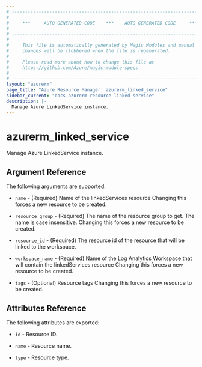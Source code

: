 ```yaml
---
# ----------------------------------------------------------------------------
#
#     ***     AUTO GENERATED CODE    ***    AUTO GENERATED CODE     ***
#
# ----------------------------------------------------------------------------
#
#     This file is automatically generated by Magic Modules and manual
#     changes will be clobbered when the file is regenerated.
#
#     Please read more about how to change this file at
#     https://github.com/Azure/magic-module-specs
#
# ----------------------------------------------------------------------------
layout: "azurerm"
page_title: "Azure Resource Manager: azurerm_linked_service"
sidebar_current: "docs-azurerm-resource-linked-service"
description: |-
  Manage Azure LinkedService instance.
---
```


# azurerm_linked_service

Manage Azure LinkedService instance.


## Argument Reference

The following arguments are supported:

* `name` - (Required) Name of the linkedServices resource Changing this forces a new resource to be created.

* `resource_group` - (Required) The name of the resource group to get. The name is case insensitive. Changing this forces a new resource to be created.

* `resource_id` - (Required) The resource id of the resource that will be linked to the workspace.

* `workspace_name` - (Required) Name of the Log Analytics Workspace that will contain the linkedServices resource Changing this forces a new resource to be created.

* `tags` - (Optional) Resource tags Changing this forces a new resource to be created.

## Attributes Reference

The following attributes are exported:

* `id` - Resource ID.

* `name` - Resource name.

* `type` - Resource type.
